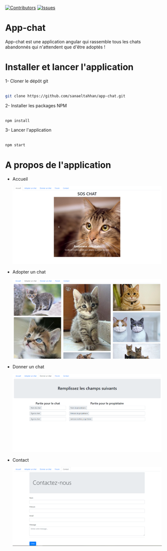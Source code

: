 [![Contributors][contributors-shield]][contributors-url] [![Issues][issues-shield]][issues-url]

# App-chat

App-chat est une application angular qui rassemble tous les chats abandonnés qui n'attendent que d'être adoptés !



# Installer et lancer l'application



1- Cloner le dépôt git

```sh

git clone https://github.com/sanaeltahhan/app-chat.git

```



2- Installer les packages NPM

```sh

npm install

```



3- Lancer l'application

```sh

npm start

```



# A propos de l'application



* Accueil


  ![accueil](app-chat_screenshots/accueil_app-chat.png)

* Adopter un chat

  ![Adopter un chat](app-chat_screenshots/adopter_un_chat_app-chat.png)



* Donner un chat

  ![Donner un chat](app-chat_screenshots/donner_un_chat_app-chat.png)

* Contact

  ![contact](app-chat_screenshots/contact_app-chat.png)



<!-- Markdown links & images -->

[contributors-shield]: https://img.shields.io/github/contributors/sanaeltahhan/app-chat.svg?style=flat-square
[contributors-url]: https://github.com/sanaeltahhan/app-chat/graphs/contributors
[issues-url]: https://github.com/sanaeltahhan/app-chat/issues
[issues-shield]: https://img.shields.io/github/issues/sanaeltahhan/app-chat.svg?style=flat-square
[ accueil-photo ]: app-chat_screenshots/accueil_app-chat.png

